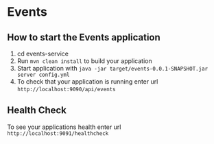 # Events

How to start the Events application
---
1. cd events-service
2. Run `mvn clean install` to build your application
3. Start application with `java -jar target/events-0.0.1-SNAPSHOT.jar server config.yml`
4. To check that your application is running enter url `http://localhost:9090/api/events`

Health Check
---

To see your applications health enter url `http://localhost:9091/healthcheck`


